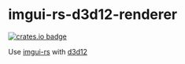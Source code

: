 # imgui-rs-d3d12-renderer

[![crates.io badge](https://img.shields.io/crates/v/imgui-rs-d3d12-renderer)](https://crates.io/crates/imgui-rs-d3d12-renderer)

Use [imgui-rs](https://github.com/imgui-rs/imgui-rs) with [d3d12](https://github.com/OxideEngine/d3d12-rs)
